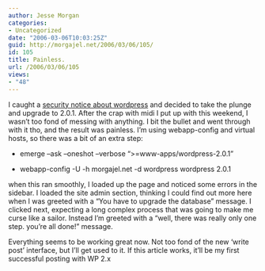 ```yaml
---
author: Jesse Morgan
categories:
- Uncategorized
date: "2006-03-06T10:03:25Z"
guid: http://morgajel.net/2006/03/06/105/
id: 105
title: Painless.
url: /2006/03/06/105
views:
- "48"
---
```


I caught a [security notice about wordpress](http://www.gentoo.org/security/en/glsa/glsa-200603-01.xml) and decided to take the plunge and upgrade to 2.0.1. After the crap with midi I put up with this weekend, I wasn’t too fond of messing with anything. I bit the bullet and went through with it tho, and the result was painless. I’m using webapp-config and virtual hosts, so there was a bit of an extra step:

- emerge –ask –oneshot –verbose “&gt;=www-apps/wordpress-2.0.1”

- webapp-config -U -h morgajel.net -d wordpress wordpress 2.0.1

when this ran smoothly, I loaded up the page and noticed some errors in the sidebar. I loaded the site admin section, thinking I could find out more here when I was greeted with a “You have to upgrade the database” message. I clicked next, expecting a long complex process that was going to make me curse like a sailor. Instead I’m greeted with a “well, there was really only one step. you’re all done!” message.

Everything seems to be working great now. Not too fond of the new ‘write post’ interface, but I’ll get used to it. If this article works, it’ll be my first successful posting with WP 2.x